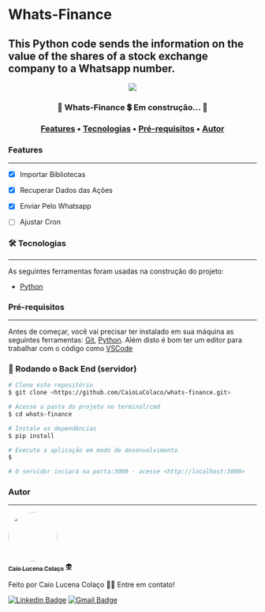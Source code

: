 # Whats-Finance
## This Python code sends the information on the value of the shares of a stock exchange company to a Whatsapp number.

<div align="center">
  <img src="https://img.shields.io/static/v1?label=Python&message=3.9.5&color=7159c1&style=for-the-badge&logo=Python"/>
</div>

<h3 align="center"> 
	🚧  Whats-Finance 💲 Em construção...  🚧
</h3>

<h3 align="center">
 <a href="#features">Features</a> •
 <a href="#-tecnologias">Tecnologias</a> • 
 <a href="#Pré-requisitos">Pré-requisitos</a> • 
 <a href="#autor">Autor</a>
</h3>

### Features
---

- [x] Importar Bibliotecas
- [x] Recuperar Dados das Ações
- [x] Enviar Pelo Whatsapp
- [ ] Ajustar Cron


### 🛠 Tecnologias
---


As seguintes ferramentas foram usadas na construção do projeto:

- [Python](https://wiki.python.org/moin/BeginnersGuide)


### Pré-requisitos
---

Antes de começar, você vai precisar ter instalado em sua máquina as seguintes ferramentas:
[Git](https://git-scm.com), [Python](https://wiki.python.org/moin/BeginnersGuide). 
Além disto é bom ter um editor para trabalhar com o código como [VSCode](https://code.visualstudio.com/)

### 🎲 Rodando o Back End (servidor)

```bash
# Clone este repositório
$ git clone <https://github.com/CaioLuColaco/whats-finance.git>

# Acesse a pasta do projeto no terminal/cmd
$ cd whats-finance

# Instale as dependências
$ pip install

# Execute a aplicação em modo de desenvolvimento
$ 

# O servidor inciará na porta:3000 - acesse <http://localhost:3000>

```

### Autor
---

<a href="https://github.com/CaioLuColaco">
 <img style="border-radius: 50%;" src="https://avatars.githubusercontent.com/u/92800332?v=4" width="100px;" alt=""/>
 <br />
 <sub><b>Caio Lucena Colaço</b></sub></a> <a href="https://www.instagram.com/caio_colaco/" title="Contato">👽</a>


Feito por Caio Lucena Colaço 👋🏽 Entre em contato!

[![Linkedin Badge](https://img.shields.io/badge/-caiolucenacolaco-blue?style=flat-square&logo=Linkedin&logoColor=white&link=https://www.linkedin.com/in/caiolucenacolaco/)](https://www.linkedin.com/in/caiolucenacolaco/) 
[![Gmail Badge](https://img.shields.io/badge/-caio.lcolaco@gmail.com-c14438?style=flat-square&logo=Gmail&logoColor=white&link=mailto:caio.lcolaco@gmail.com)](mailto:caio.lcolaco@gmail.com)

